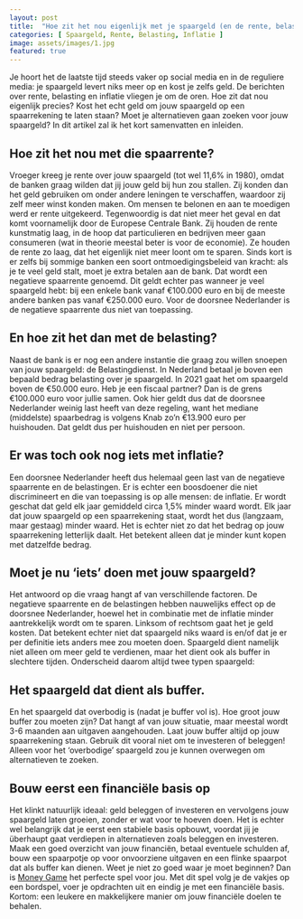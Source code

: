 ```yaml
---
layout: post
title:  "Hoe zit het nou eigenlijk met je spaargeld (en de rente, belasting en inflatie)?"
categories: [ Spaargeld, Rente, Belasting, Inflatie ]
image: assets/images/1.jpg
featured: true
---
```


Je hoort het de laatste tijd steeds vaker op social media en in de reguliere media: je spaargeld levert niks meer op en kost je zelfs geld. De berichten over rente, belasting en inflatie vliegen je om de oren. Hoe zit dat nou eigenlijk precies? Kost het echt geld om jouw spaargeld op een spaarrekening te laten staan? Moet je alternatieven gaan zoeken voor jouw spaargeld? In dit artikel zal ik het kort samenvatten en inleiden.

## Hoe zit het nou met die spaarrente?

Vroeger kreeg je rente over jouw spaargeld (tot wel 11,6% in 1980), omdat de banken graag wilden dat jij jouw geld bij hun zou stallen. Zij konden dan het geld gebruiken om onder andere leningen te verschaffen, waardoor zij zelf meer winst konden maken. Om mensen te belonen en aan te moedigen werd er rente uitgekeerd. Tegenwoordig is dat niet meer het geval en dat komt voornamelijk door de Europese Centrale Bank. Zij houden de rente kunstmatig laag, in de hoop dat particulieren en bedrijven meer gaan consumeren (wat in theorie meestal beter is voor de economie). Ze houden de rente zo laag, dat het eigenlijk niet meer loont om te sparen. Sinds kort is er zelfs bij sommige banken een soort ontmoedigingsbeleid van kracht: als je te veel geld stalt, moet je extra betalen aan de bank. Dat wordt een negatieve spaarrente genoemd. Dit geldt echter pas wanneer je veel spaargeld hebt: bij een enkele bank vanaf €100.000 euro en bij de meeste andere banken pas vanaf €250.000 euro. Voor de doorsnee Nederlander is de negatieve spaarrente dus niet van toepassing.

## En hoe zit het dan met de belasting?

Naast de bank is er nog een andere instantie die graag zou willen snoepen van jouw spaargeld: de Belastingdienst. In Nederland betaal je boven een bepaald bedrag belasting over je spaargeld. In 2021 gaat het om spaargeld boven de €50.000 euro. Heb je een fiscaal partner? Dan is de grens €100.000 euro voor jullie samen. Ook hier geldt dus dat de doorsnee Nederlander weinig last heeft van deze regeling, want het mediane (middelste) spaarbedrag is volgens Knab zo’n €13.900 euro per huishouden. Dat geldt dus per huishouden en niet per persoon.

## Er was toch ook nog iets met inflatie?

Een doorsnee Nederlander heeft dus helemaal geen last van de negatieve spaarrente en de belastingen. Er is echter een boosdoener die niet discrimineert en die van toepassing is op alle mensen: de inflatie. Er wordt geschat dat geld elk jaar gemiddeld circa 1,5% minder waard wordt. Elk jaar dat jouw spaargeld op een spaarrekening staat, wordt het dus (langzaam, maar gestaag) minder waard. Het is echter niet zo dat het bedrag op jouw spaarrekening letterlijk daalt. Het betekent alleen dat je minder kunt kopen met datzelfde bedrag.

## Moet je nu ‘iets’ doen met jouw spaargeld?

Het antwoord op die vraag hangt af van verschillende factoren. De negatieve spaarrente en de belastingen hebben nauwelijks effect op de doorsnee Nederlander, hoewel het in combinatie met de inflatie minder aantrekkelijk wordt om te sparen. Linksom of rechtsom gaat het je geld kosten. Dat betekent echter niet dat spaargeld niks waard is en/of dat je er per definitie iets anders mee zou moeten doen. Spaargeld dient namelijk niet alleen om meer geld te verdienen, maar het dient ook als buffer in slechtere tijden. Onderscheid daarom altijd twee typen spaargeld:

## Het spaargeld dat dient als buffer.

En het spaargeld dat overbodig is (nadat je buffer vol is).
Hoe groot jouw buffer zou moeten zijn? Dat hangt af van jouw situatie, maar meestal wordt 3-6 maanden aan uitgaven aangehouden. Laat jouw buffer altijd op jouw spaarrekening staan. Gebruik dit vooral niet om te investeren of beleggen! Alleen voor het ‘overbodige’ spaargeld zou je kunnen overwegen om alternatieven te zoeken.

## Bouw eerst een financiële basis op

Het klinkt natuurlijk ideaal: geld beleggen of investeren en vervolgens jouw spaargeld laten groeien, zonder er wat voor te hoeven doen. Het is echter wel belangrijk dat je eerst een stabiele basis opbouwt, voordat jij je überhaupt gaat verdiepen in alternatieven zoals beleggen en investeren. Maak een goed overzicht van jouw financiën, betaal eventuele schulden af, bouw een spaarpotje op voor onvoorziene uitgaven en een flinke spaarpot dat als buffer kan dienen. Weet je niet zo goed waar je moet beginnen? Dan is <a href="https://www.paypro.nl/producten/Ik_ben_Jan_Modaal/79165/86238" target="_blank" rel="noreferrer noopener">Money Game</a> het perfecte spel voor jou. Met dit spel volg je de vakjes op een bordspel, voer je opdrachten uit en eindig je met een financiële basis. Kortom: een leukere en makkelijkere manier om jouw financiële doelen te behalen.
